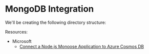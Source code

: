 # MongoDB Integration



We'll be creating the following directory structure:





Resources:

* Microsoft
  * [Connect a Node.js Monoose Application to Azure Cosmos DB](https://docs.microsoft.com/en-us/azure/cosmos-db/mongodb-mongoose)
